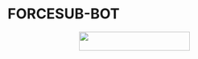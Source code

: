 # FORCESUB-BOT

<p align="center"><a href="https://dashboard.heroku.com/new?template=https://github.com/zeroproject13/fileshares"> <img src="https://img.shields.io/badge/Deploy%20On%20Heroku-black?style=for-the-badge&logo=heroku" width="220" height="38.45"/></a></p>
